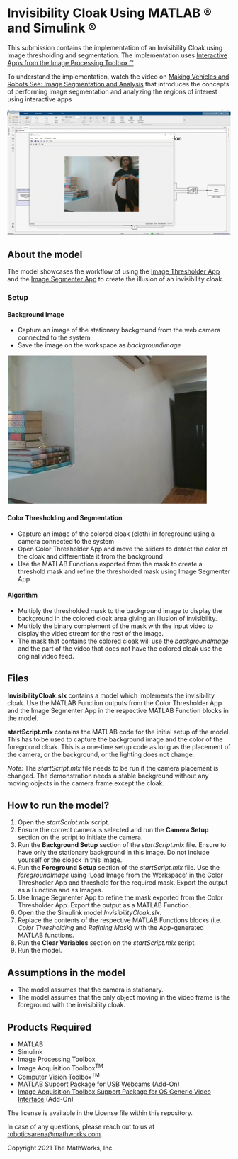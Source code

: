 # Invisibility Cloak Using MATLAB &reg; and Simulink &reg;

This submission contains the implementation of an Invisibility Cloak using image thresholding and segmentation.
The implementation uses [Interactive Apps from the Image Processing Toolbox &trade;](https://www.mathworks.com/help/images/referencelist.html?type=app&s_tid=CRUX_topnav)

To understand the implementation, watch the video on [Making Vehicles and Robots See: Image Segmentation and Analysis](https://www.youtube.com/watch?v=-bYKl64vpGY) that introduces the concepts of performing image segmentation and analyzing the regions of interest using interactive apps

<img src="READMEResources/InvisibilityCloak.gif"> 

## About the model ##

The model showcases the workflow of using the [Image Thresholder App](https://www.mathworks.com/help/images/ref/colorthresholder-app.html) and the [Image Segmenter App](https://www.mathworks.com/help/images/ref/imagesegmenter-app.html) to create the illusion of an invisibility cloak. 

### Setup ###
#### Background Image ####
- Capture an image of the stationary background from the web camera connected to the system 
- Save the image on the workspace as *backgroundImage*
<img src="READMEResources/backgroundImage.png"> 

#### Color Thresholding and Segmentation ####
- Capture an image of the colored cloak (cloth) in foreground using a camera connected to the system 
- Open Color Thresholder App and move the sliders to detect the color of the cloak and differentiate it from the background
- Use the MATLAB Functions exported from the mask to create a threshold mask and refine the thresholded mask using Image Segmenter App

#### Algorithm ####
- Multiply the thresholded mask to the background image to display the background in the colored cloak area giving an illusion of invisibility.
- Multiply the binary complement of the mask with the input video to display the video stream for the rest of the image.
- The mask that contains the colored cloak will use the *backgroundImage* and the part of the video that does not have the colored cloak use the original video feed.

## Files ##

**InvisibilityCloak.slx** contains a model which implements the invisibility cloak. Use the MATLAB Function outputs from the Color Thresholder App and the Image Segmenter App in the respective MATLAB Function blocks in the model.

**startScript.mlx** contains the MATLAB code for the initial setup of the model. This has to be used to capture the background image and the color of the foreground cloak.  This is a one-time setup code as long as the placement of the camera, or the background, or the lighting does not change.

*Note:* The *startScript.mlx* file needs to be run if the camera placement is changed. The demonstration needs a stable background without any moving objects in the camera frame except the cloak.

## How to run the model? ##
1. Open the *startScript.mlx* script. 
2. Ensure the correct camera is selected and run the **Camera Setup** section on the script to initiate the camera. 
3. Run the **Background Setup** section of the *startScript.mlx* file. Ensure to have only the stationary background in this image. Do not include yourself or the cloack in this image.
3. Run the **Foreground Setup** section of the *startScript.mlx* file. Use the *foregroundImage* using 'Load Image from the Workspace' in the Color Threshodler App and threshold for the required mask. Export the output as a Function and as Images.
4. Use Image Segmenter App to refine the mask exported from the Color Thresholder App. Export the output as a MATLAB Function.
5. Open the the Simulink model *InvisibilityCloak.slx*. 
6. Replace the contents of the respective MATLAB Functions blocks (i.e. *Color Thresholding* and *Refining Mask*) with the App-generated MATLAB functions.
7. Run the **Clear Variables** section on the *startScript.mlx* script.
7. Run the model.



## Assumptions in the model ##

- The model assumes that the camera is stationary.
- The model assumes that the only object moving in the video frame is the foreground with the invisibility cloak.

## Products Required ##
- MATLAB
- Simulink
- Image Processing Toolbox
- Image Acquisition Toolbox<sup>TM</sup> 
- Computer Vision Toolbox<sup>TM</sup>
- [MATLAB Support Package for USB Webcams](https://www.mathworks.com/matlabcentral/fileexchange/45182-matlab-support-package-for-usb-webcams) (Add-On)
- [Image Acquisition Toolbox Support Package for OS Generic Video Interface](https://in.mathworks.com/matlabcentral/fileexchange/45183-image-acquisition-toolbox-support-package-for-os-generic-video-interface) (Add-On)

The license is available in the License file within this repository.

In case of any questions, please reach out to us at roboticsarena@mathworks.com.

Copyright 2021 The MathWorks, Inc.

